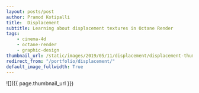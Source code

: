 ```yaml
---
layout: posts/post
author: Pramod Kotipalli
title:  Displacement
subtitle: Learning about displacement textures in Octane Render
tags:
    - cinema-4d
    - octane-render
    - graphic-design
thumbnail_url: /static/images/2019/05/11/displacement/displacement-thumbnail.png
redirect_from: "/portfolio/displacement/"
default_image_fullwidth: True
---
```


![]({{ page.thumbnail_url }})
